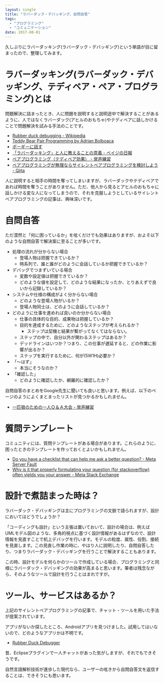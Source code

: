 ```yaml
---
layout: single
title: "ラバーダック・デバッギング、自問自答"
tags:
  - "プログラミング"
  - "コミュニケーション"
date: 2017-08-01
---
```


久しぶりにラバーダッキング(ラバーダック・デバッギング)という単語が目に留まったので、整理してみます。

# ラバーダッキング(ラバーダック・デバッギング、テディベア・ペア・プログラミング)とは

問題解決に詰まったとき、人に問題を説明すると説明途中で解決することがあるように、人ではなくラバーダック(アヒルのおもちゃ)やテディベアに話しかけることで問題解決を試みる手法のことです。

- [Rubber duck debugging - Wikipedia](https://en.wikipedia.org/wiki/Rubber_duck_debugging)
- [Teddy Bear Pair Programming by Adrian Bolboaca](http://blog.adrianbolboaca.ro/2012/12/teddy-bear-pair-programming/)
- [ポーギーに話す](http://www.aoky.net/articles/john_graham_cumming/talking_to_porgy.htm)
- [「ラバーダッキング」と人に教えることの意義 - ベイジの日報](https://baigie.me/nippo/2017/04/25/rubberducking/)
- [ベアプログラミング（テディベア効果） - 発声練習](http://next49.hatenadiary.jp/entry/20111025/p2)
- [ベアプログラミングが無理ならサイレントベアプログラミングを検討しよう - Qiita](http://qiita.com/sta/items/6661cfcb57cfefa9a36a)

人に説明すると相手の時間を奪ってしまいますが、ラバーダックやテディベアであれば時間を奪うことがありません。ただ、他人から見るとアヒルのおもちゃに話しかける変な人になってしまうので、それを克服しようとしているサイレントベアプログラミングの記事は、興味深いです。

# 自問自答

ただ漠然と「何に困っているか」を呟くだけでも効果はありますが、およそ以下のような自問自答で解決案に至ることが多いです。

- 処理の流れが分からない場合
    - 登場人物は把握できているか？
    - 時系列で、誰と誰がどのように会話しているか把握できているか？
- デバッグでつまずいている場合
    - 変数や設定値は把握できているか？
    - どのような値を設定して、どのような結果になったか、とりあえずで良いから記録しているか？
- システムや仕様の構成がよく分からない場合
    - どのような登場人物がいるか？
    - 登場人物同士は、どのように会話しているか？
- どのように仕事を進めれば良いのか分からない場合
    - 仕事の具体的な目的、成果物は把握しているか？
    - 目的を達成するために、どのようなステップが考えられるか？
        - ステップは契機と結果が繋がってなくてはならない。
    - ステップの中で、自分以外が関わるステップはあるか？
    - デッドラインはいつか？つまり、この仕事が遅延すると、どの作業に影響が出るか？
    - ステップを実行するために、何が(5W1H)必要か？
- 「～はず」
    - 本当にそうなのか？
- 「確認した」
    - どのように確認したか、網羅的に確認したか？

自問自答のまとめをGoogle先生に聞いても良いと思います。例えば、以下のページのようによくまとまったリストが見つかるかもしれません。

- [一匹狼のための一人Ｑ＆Ａ大会 - 発声練習](http://next49.hatenadiary.jp/entry/20081114/p1)

# 質問テンプレート

コミュニティには、質問テンプレートがある場合があります。これらのように、困ったときのテンプレートを作っておくとよいかもしれません。

- [Do you have a checklist that can help me ask a better question? - Meta Server Fault](https://meta.serverfault.com/questions/6074/do-you-have-a-checklist-that-can-help-me-ask-a-better-question)
- [Why is it that properly formulating your question (for stackoverflow) often yields you your answer - Meta Stack Exchange](https://meta.stackexchange.com/questions/20016/why-is-it-that-properly-formulating-your-question-for-stackoverflow-often-yiel)

# 設計で煮詰まった時は？

ラバーダック・デバッギングは主にプログラミングの文脈で語られますが、設計においてはどうでしょうか？

「コーディングも設計」という主張は置いておいて、設計の場合は、例えばUMLモデル図のような、多角的視点に基づく設計情報があるはずなので、設計情報を見直すことで机上デバッグを行います。モデルの粒度、属性、役割、接続を見直します。この見直し作業の時に、やはり人に説明したり、自問自答したり、つまりラバーダック・デバッギングを行うことで解決することもあります。

この時、設計モデルを何らかのツールで作成している場合、プログラミングと同様にラバーダック・デバッギングの効果が高まると思います。筆者は残念ながら、そのようなツールで設計を行うことはまれですが。

# ツール、サービスはあるか？

上記のサイレントベアプログラミングの記事で、チャット・ツールを用いた手法が提案されています。

アプリがないか探したところ、Androidアプリを見つけました。試用してはいないので、どのようなアプリかは不明です。

- [Rubber Duck Debugger](https://play.google.com/store/apps/details?id=com.rddebugger.moldo.rubberduckdebugger)

昔、Eclipseプラグインで一人チャットがあった気がしますが、それでもできそうです。

自然言語解析技術が進歩した現代なら、ユーザーの呟きから自問自答文を返信することは、できそうにも思います。